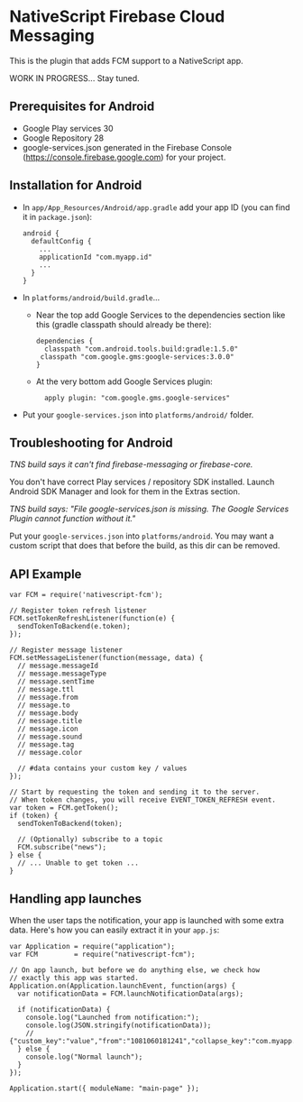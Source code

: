 NativeScript Firebase Cloud Messaging
=====================================

This is the plugin that adds FCM support to a NativeScript app.



WORK IN PROGRESS... Stay tuned.



Prerequisites for Android
-------------------------

* Google Play services 30
* Google Repository 28
* google-services.json generated in the Firebase Console
  (https://console.firebase.google.com) for your project.



Installation for Android
------------------------

* In `app/App_Resources/Android/app.gradle` add your app ID (you can
  find it in `package.json`):

      android {
        defaultConfig {
          ...
          applicationId "com.myapp.id"
          ...
        }
      }

* In `platforms/android/build.gradle`...

  * Near the top add Google Services to the dependencies section like
    this (gradle classpath should already be there):

        dependencies {
          classpath "com.android.tools.build:gradle:1.5.0"
         classpath "com.google.gms:google-services:3.0.0"
        }

  * At the very bottom add Google Services plugin:

          apply plugin: "com.google.gms.google-services"

* Put your `google-services.json` into `platforms/android/` folder.



Troubleshooting for Android
---------------------------

*TNS build says it can't find firebase-messaging or firebase-core.*

You don't have correct Play services / repository SDK installed. Launch
Android SDK Manager and look for them in the Extras section.

*TNS build says: "File google-services.json is missing. The Google Services Plugin cannot function without it."*

Put your `google-services.json` into `platforms/android`. You may want a
custom script that does that before the build, as this dir can be
removed.


API Example
-----------

    var FCM = require('nativescript-fcm');

    // Register token refresh listener
    FCM.setTokenRefreshListener(function(e) {
      sendTokenToBackend(e.token);
    });

    // Register message listener
    FCM.setMessageListener(function(message, data) {
      // message.messageId
      // message.messageType
      // message.sentTime
      // message.ttl
      // message.from
      // message.to
      // message.body
      // message.title
      // message.icon
      // message.sound
      // message.tag
      // message.color

      // #data contains your custom key / values
    });

    // Start by requesting the token and sending it to the server.
    // When token changes, you will receive EVENT_TOKEN_REFRESH event.
    var token = FCM.getToken();
    if (token) {
      sendTokenToBackend(token);

      // (Optionally) subscribe to a topic
      FCM.subscribe("news");
    } else {
      // ... Unable to get token ...
    }


Handling app launches
---------------------

When the user taps the notification, your app is launched with some
extra data. Here's how you can easily extract it in your `app.js`:

    var Application = require("application");
    var FCM         = require("nativescript-fcm");

    // On app launch, but before we do anything else, we check how
    // exactly this app was started.
    Application.on(Application.launchEvent, function(args) {
      var notificationData = FCM.launchNotificationData(args);

      if (notificationData) {
        console.log("Launched from notification:");
        console.log(JSON.stringify(notificationData));
        // {"custom_key":"value","from":"1081060181241","collapse_key":"com.myapp.test"}
      } else {
        console.log("Normal launch");
      }
    });

    Application.start({ moduleName: "main-page" });

